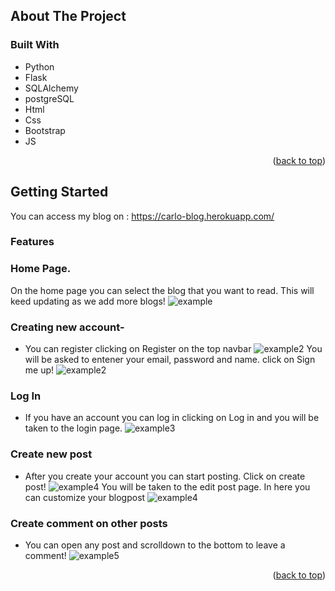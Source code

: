 
## About The Project





### Built With

* Python
* Flask
* SQLAlchemy
* postgreSQL
* Html
* Css
* Bootstrap
* JS
<p align="right">(<a href="#top">back to top</a>)</p>



<!-- GETTING STARTED -->
## Getting Started

You can access my blog on : https://carlo-blog.herokuapp.com/

### Features

### Home Page.
On the home page you can select the blog that you want to read. This will keed updating as we add more blogs!
![example](https://i.imgur.com/1389tNi.png)

### Creating new account-
* You can register clicking on Register on the top navbar
![example2](https://i.imgur.com/DT5WuR3.png)
You will be asked to entener your email, password and name.
click on Sign me up!
![example2](https://i.imgur.com/pvpdvif.png)


### Log In
* If you have an account you can log in clicking on Log in and you will be taken to the login page.
![example3](https://i.imgur.com/qeIsCN8.png)

### Create new post
* After you create your account you can start posting. 
Click on create post!
![example4](https://i.imgur.com/I7wli8H.png)
You will be taken to the edit post page.
In here you can customize your blogpost
![example4](https://i.imgur.com/cgoZJlB.png)


### Create comment on other posts
* You can open any post and scrolldown to the bottom to leave a comment!
![example5](https://i.imgur.com/hSoZpxc.png)


<p align="right">(<a href="#top">back to top</a>)</p>

